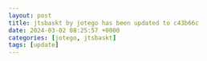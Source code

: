 ```yaml
---
layout: post
title: jtsbaskt by jotego has been updated to c43b66c
date: 2024-03-02 08:25:57 +0000
categories: [jotego, jtsbaskt]
tags: [update]
---
```


